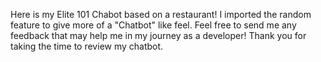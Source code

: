 Here is my Elite 101 Chabot based on a restaurant! I imported the random feature to give more of a "Chatbot" like feel. Feel free to send me any feedback that may help me in my journey as a developer! Thank you for taking the time to review my chatbot. 
